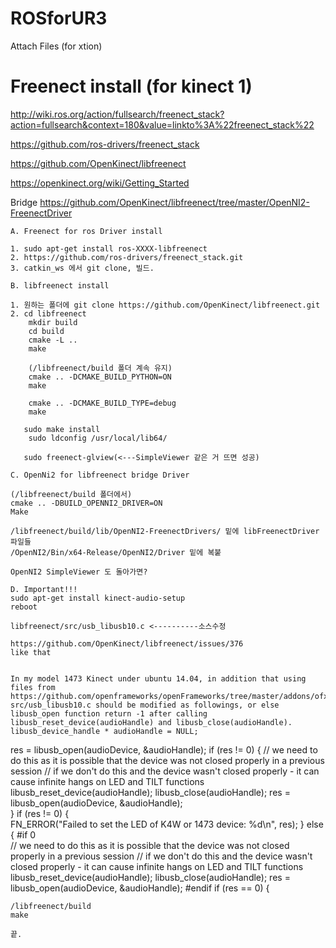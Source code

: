 # ROSforUR3
  Attach Files (for xtion)
# Freenect install (for kinect 1)
  http://wiki.ros.org/action/fullsearch/freenect_stack?action=fullsearch&context=180&value=linkto%3A%22freenect_stack%22


  https://github.com/ros-drivers/freenect_stack

  https://github.com/OpenKinect/libfreenect

  https://openkinect.org/wiki/Getting_Started



  Bridge
  https://github.com/OpenKinect/libfreenect/tree/master/OpenNI2-FreenectDriver







	A. Freenect for ros Driver install
	
	1. sudo apt-get install ros-XXXX-libfreenect
	2. https://github.com/ros-drivers/freenect_stack.git
	3. catkin_ws 에서 git clone, 빌드.

	B. libfreenect install
	
	1. 원하는 폴더에 git clone https://github.com/OpenKinect/libfreenect.git
	2. cd libfreenect
	    mkdir build
	    cd build
	    cmake -L ..
	    make
	
	    (/libfreenect/build 폴더 계속 유지)
	    cmake .. -DCMAKE_BUILD_PYTHON=ON
	    make
	
	    cmake .. -DCMAKE_BUILD_TYPE=debug
	    make
	
	   sudo make install
	    sudo ldconfig /usr/local/lib64/
	
	   sudo freenect-glview(<---SimpleViewer 같은 거 뜨면 성공)
	
	C. OpenNi2 for libfreenect bridge Driver
	
	(/libfreenect/build 폴더에서)
	cmake .. -DBUILD_OPENNI2_DRIVER=ON
	Make
	
	/libfreenect/build/lib/OpenNI2-FreenectDrivers/ 밑에 libFreenectDriver 파일들
	/OpenNI2/Bin/x64-Release/OpenNI2/Driver 밑에 복붙
	
	OpenNI2 SimpleViewer 도 돌아가면?
	
	D. Important!!!
	sudo apt-get install kinect-audio-setup
	reboot
	
	libfreenect/src/usb_libusb10.c <----------소스수정
	
	https://github.com/OpenKinect/libfreenect/issues/376
	like that
	
	
	In my model 1473 Kinect under ubuntu 14.04, in addition that using files from https://github.com/openframeworks/openFrameworks/tree/master/addons/ofxKinect/src/extra, src/usb_libusb10.c should be modified as followings, or else libusb_open function return -1 after calling libusb_reset_device(audioHandle) and libusb_close(audioHandle).
	libusb_device_handle * audioHandle = NULL;
res = libusb_open(audioDevice, &audioHandle);
if (res != 0)
{
     // we need to do this as it is possible that the device was not closed properly in a previous session
    // if we don't do this and the device wasn't closed properly - it can cause infinite hangs on LED and TILT functions
    libusb_reset_device(audioHandle);
    libusb_close(audioHandle);
    res = libusb_open(audioDevice, &audioHandle);                                                      
}
if (res != 0)
{                       
    FN_ERROR("Failed to set the LED of K4W or 1473 device: %d\n", res);
}
else
{
    #if 0   
    // we need to do this as it is possible that the device was not closed properly in a previous session
    // if we don't do this and the device wasn't closed properly - it can cause infinite hangs on LED and TILT functions
    libusb_reset_device(audioHandle);
    libusb_close(audioHandle);
    res = libusb_open(audioDevice, &audioHandle);
    #endif
    if (res == 0)
    {
	
	/libfreenect/build
	make
	
	끝.
	
